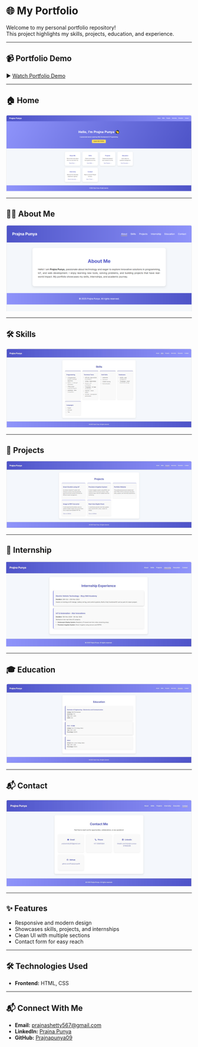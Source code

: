 # 🌐 My Portfolio

Welcome to my personal portfolio repository!  
This project highlights my skills, projects, education, and experience.  

---

## 📹 Portfolio Demo
▶️ [Watch Portfolio Demo](https://github.com/Prajnapunya09/My_Portfolio/blob/main/output%20vedio(portfolio).mp4)

---

## 🏠 Home
![Home](https://github.com/Prajnapunya09/My_Portfolio/blob/main/Home-portfolio.png)

---

## 👩‍💻 About Me
![About](https://github.com/Prajnapunya09/My_Portfolio/blob/main/about-portfolio.png)

---

## 🛠️ Skills
![Skills](https://github.com/Prajnapunya09/My_Portfolio/blob/main/skills-portfolio.jpg)

---

## 📂 Projects
![Projects](https://github.com/Prajnapunya09/My_Portfolio/blob/main/projects-portfolio.jpg)

---

## 💼 Internship
![Internship](https://github.com/Prajnapunya09/My_Portfolio/blob/main/internship-portfolio.jpg)

---

## 🎓 Education
![Education](https://github.com/Prajnapunya09/My_Portfolio/blob/main/education-portfolio.jpg)

---

## 📬 Contact
![Contact](https://github.com/Prajnapunya09/My_Portfolio/blob/main/contact-portfolio.jpg)

---

## ✨ Features
- Responsive and modern design  
- Showcases skills, projects, and internships  
- Clean UI with multiple sections  
- Contact form for easy reach  

---

## 🛠️ Technologies Used
- **Frontend:** HTML, CSS  

---

## 📬 Connect With Me
- **Email:** prajnashetty567@gmail.com  
- **LinkedIn:** [Prajna Punya](https://www.linkedin.com/in/prajna-punya-674683268/)  
- **GitHub:** [Prajnapunya09](https://github.com/Prajnapunya09)
